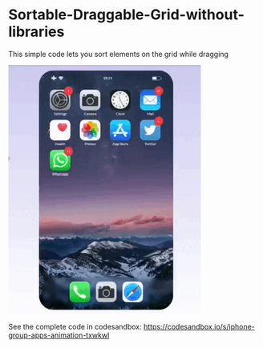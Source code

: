 # Sortable-Draggable-Grid-without-libraries
This simple code lets you sort elements on the grid while dragging

![](gif.gif)

See the complete code in codesandbox: https://codesandbox.io/s/iphone-group-apps-animation-txwkwl
